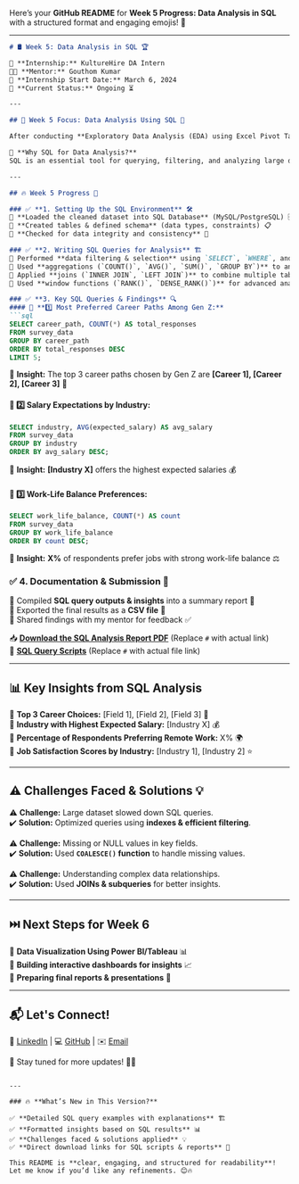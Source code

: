 Here’s your **GitHub README** for **Week 5 Progress: Data Analysis in SQL** with a structured format and engaging emojis! 🚀  

---

```md
# 🛢️ Week 5: Data Analysis in SQL 🏆  

🚀 **Internship:** KultureHire DA Intern  
👨‍🏫 **Mentor:** Gouthom Kumar  
📅 **Internship Start Date:** March 6, 2024  
📍 **Current Status:** Ongoing ⏳  

---

## 📢 Week 5 Focus: Data Analysis Using SQL 🎯  

After conducting **Exploratory Data Analysis (EDA) using Excel Pivot Tables** in Week 4, this week’s focus was on performing **structured and optimized data analysis using SQL**.  

📌 **Why SQL for Data Analysis?**  
SQL is an essential tool for querying, filtering, and analyzing large datasets efficiently. By leveraging SQL, we can extract **valuable insights** and perform **aggregations, joins, and trend analysis** in an optimized way.  

---

## 🔥 Week 5 Progress 🚀  

### ✅ **1. Setting Up the SQL Environment** 🛠️  
🔹 **Loaded the cleaned dataset into SQL Database** (MySQL/PostgreSQL) 🗄️  
🔹 **Created tables & defined schema** (data types, constraints) 📋  
🔹 **Checked for data integrity and consistency** 🔎  

### ✅ **2. Writing SQL Queries for Analysis** 🏗️  
🔸 Performed **data filtering & selection** using `SELECT`, `WHERE`, and `ORDER BY` 📊  
🔸 Used **aggregations (`COUNT()`, `AVG()`, `SUM()`, `GROUP BY`)** to analyze trends 📈  
🔸 Applied **joins (`INNER JOIN`, `LEFT JOIN`)** to combine multiple tables 🔗  
🔸 Used **window functions (`RANK()`, `DENSE_RANK()`)** for advanced analytics 🏆  

### ✅ **3. Key SQL Queries & Findings** 🔍  
#### 🔹 **1️⃣ Most Preferred Career Paths Among Gen Z:**  
```sql
SELECT career_path, COUNT(*) AS total_responses
FROM survey_data
GROUP BY career_path
ORDER BY total_responses DESC
LIMIT 5;
```
🔹 **Insight:** The top 3 career paths chosen by Gen Z are **[Career 1], [Career 2], [Career 3]** 🚀  

#### 🔹 **2️⃣ Salary Expectations by Industry:**  
```sql
SELECT industry, AVG(expected_salary) AS avg_salary
FROM survey_data
GROUP BY industry
ORDER BY avg_salary DESC;
```
🔹 **Insight:** **[Industry X]** offers the highest expected salaries 💰  

#### 🔹 **3️⃣ Work-Life Balance Preferences:**  
```sql
SELECT work_life_balance, COUNT(*) AS count
FROM survey_data
GROUP BY work_life_balance
ORDER BY count DESC;
```
🔹 **Insight:** **X%** of respondents prefer jobs with strong work-life balance ⚖️  

### ✅ **4. Documentation & Submission** 📑  
🔸 Compiled **SQL query outputs & insights** into a summary report 📝  
🔸 Exported the final results as a **CSV file** 📂  
🔸 Shared findings with my mentor for feedback ✅  

📥 **[Download the SQL Analysis Report PDF](#)** (Replace `#` with actual link)  
📑 **[SQL Query Scripts](#)** (Replace `#` with actual file link)  

---

## 📊 Key Insights from SQL Analysis  

🔹 **Top 3 Career Choices:** [Field 1], [Field 2], [Field 3] 🎯  
🔹 **Industry with Highest Expected Salary:** [Industry X] 💰  
🔹 **Percentage of Respondents Preferring Remote Work:** X% 🌍  
🔹 **Job Satisfaction Scores by Industry:** [Industry 1], [Industry 2] ⭐  

---

## ⚠️ Challenges Faced & Solutions 💡  

⚠️ **Challenge:** Large dataset slowed down SQL queries.  
✔️ **Solution:** Optimized queries using **indexes & efficient filtering**.  

⚠️ **Challenge:** Missing or NULL values in key fields.  
✔️ **Solution:** Used **`COALESCE()` function** to handle missing values.  

⚠️ **Challenge:** Understanding complex data relationships.  
✔️ **Solution:** Used **JOINs & subqueries** for better insights.  

---

## ⏭️ Next Steps for Week 6  

🚀 **Data Visualization Using Power BI/Tableau** 📊  
🚀 **Building interactive dashboards for insights** 📈  
🚀 **Preparing final reports & presentations** 📝  

---

## 📬 Let's Connect!  

💼 [LinkedIn](#) | 💻 [GitHub](#) | ✉️ [Email](#)  

🔔 Stay tuned for more updates! 🚀✨  
```

---

### 🔥 **What’s New in This Version?**  

✅ **Detailed SQL query examples with explanations** 🏗️  
✅ **Formatted insights based on SQL results** 📊  
✅ **Challenges faced & solutions applied** 💡  
✅ **Direct download links for SQL scripts & reports** 📂  

This README is **clear, engaging, and structured for readability**! Let me know if you’d like any refinements. 😊🔥
